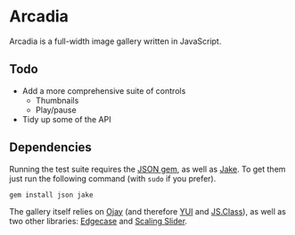 Arcadia
=======

Arcadia is a full-width image gallery written in JavaScript.


Todo
----

* Add a more comprehensive suite of controls
    - Thumbnails
    - Play/pause
* Tidy up some of the API


Dependencies
------------

Running the test suite requires the [JSON gem][json], as well as [Jake][jake].
To get them just run the following command (with `sudo` if you prefer).

    gem install json jake

The gallery itself relies on [Ojay][ojay] (and therefore [YUI][yui] and
[JS.Class][jsclass]), as well as two other libraries: [Edgecase][edgecase] and
[Scaling Slider][slider].


  [json]:     http://flori.github.com/json
  [jake]:     http://github.com/jcoglan/jake
  [ojay]:     http://ojay.othermedia.org
  [yui]:      http://developer.yahoo.com/yui/2/
  [jsclass]:  http://jsclass.jcoglan.com/
  [edgecase]: http://github.com/othermedia/edgecase
  [slider]:   http://github.com/othermedia/scaling-slider
